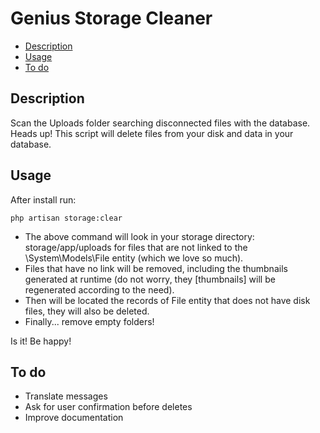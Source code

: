 # Genius Storage Cleaner

- [Description](#description)
- [Usage](#usage)
- [To do](#todo)

<a name="description"></a>
## Description

Scan the Uploads folder searching disconnected files with the database.
Heads up! This script will delete files from your disk and data in your database.

<a name="usage"></a>
## Usage

After install run:

    php artisan storage:clear

- The above command will look in your storage directory: storage/app/uploads for files that are not linked to the \System\Models\File entity (which we love so much).
- Files that have no link will be removed, including the thumbnails generated at runtime (do not worry, they [thumbnails] will be regenerated according to the need).
- Then will be located the records of File entity that does not have disk files, they will also be deleted.
- Finally... remove empty folders!

Is it! Be happy!


<a name="todo"></a>
## To do

- Translate messages
- Ask for user confirmation before deletes
- Improve documentation




